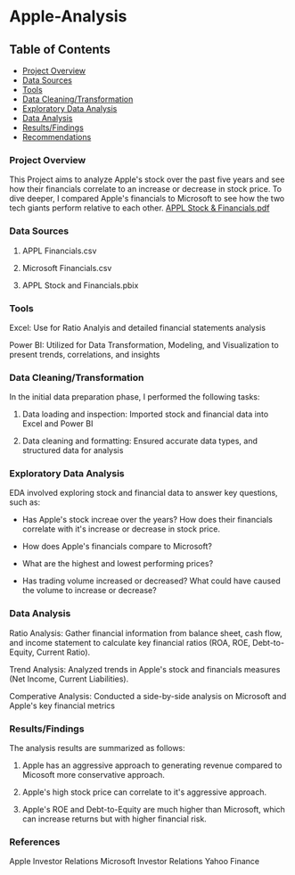 # Apple-Analysis

## Table of Contents

- [Project Overview](#project-overview)
- [Data Sources](#Data-Sources)
- [Tools](Tools)
- [Data Cleaning/Transformation](Data-Cleaning/Transformation)
- [Exploratory Data Analysis](Exploratory-Data-Analysis)
- [Data Analysis](Data-Analysis)
- [Results/Findings](Results/Findings)
- [Recommendations](#recommendations)

### Project Overview
This Project aims to analyze Apple's stock over the past five years and see how their financials correlate to an increase or decrease in stock price. 
To dive deeper, I compared Apple's financials to Microsoft to see how the two tech giants perform relative to each other.
[APPL Stock & Financials.pdf](https://github.com/user-attachments/files/19557720/APPL.Stock.Financials.pdf)


### Data Sources
1. APPL Financials.csv
   
2. Microsoft Financials.csv
   
3. APPL Stock and Financials.pbix
   

### Tools
Excel: Use for Ratio Analyis and detailed financial statements analysis

Power BI: Utilized for Data Transformation, Modeling, and Visualization to present trends, correlations, and insights

### Data Cleaning/Transformation 

In the initial data preparation phase, I performed the following tasks:

 1. Data loading and inspection: Imported stock and financial data into Excel and Power BI
    
 2. Data cleaning and formatting: Ensured accurate data types, and structured data for analysis 


### Exploratory Data Analysis

EDA involved exploring stock and financial data to answer key questions, such as:

 - Has Apple's stock increae over the years? How does their financials correlate with it's increase or decrease in stock price.
   
 - How does Apple's financials compare to Microsoft?
   
 - What are the highest and lowest performing prices?
   
 - Has trading volume increased or decreased? What could have caused the volume to increase or decrease?
 

### Data Analysis

Ratio Analysis: Gather financial information from balance sheet, cash flow, and income statement to calculate key financial ratios (ROA, ROE, Debt-to-Equity, Current Ratio).

Trend Analysis: Analyzed trends in Apple's stock and financials measures (Net Income, Current Liabilities).

Comperative Analysis: Conducted a side-by-side analysis on Microsoft and Apple's key financial metrics



### Results/Findings

The analysis results are summarized as follows:
 1. Apple has an aggressive approach to generating revenue compared to Micosoft more conservative approach.
    
 2. Apple's high stock price can correlate to it's aggressive approach.
  
 3. Apple's ROE and Debt-to-Equity are much higher than Microsoft, which can increase returns but with higher financial risk.




### References
Apple Investor Relations
Microsoft Investor Relations
Yahoo Finance
